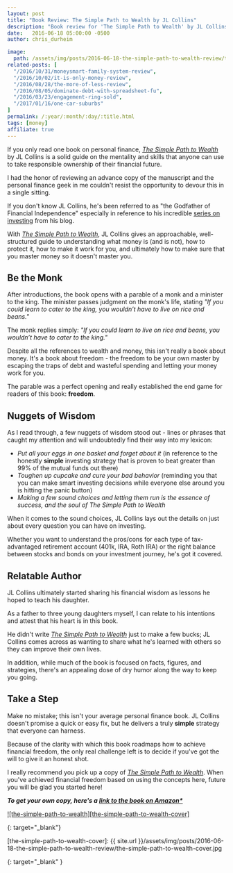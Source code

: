 ```yaml
---
layout: post
title: "Book Review: The Simple Path to Wealth by JL Collins"
description: "Book review for 'The Simple Path to Wealth' by JL Collins, an awesome book on investing, personal finance, and building a better life"
date:   2016-06-18 05:00:00 -0500
author: chris_durheim

image:
  path: /assets/img/posts/2016-06-18-the-simple-path-to-wealth-review/the-simple-path-to-wealth.jpg
related-posts: [
  "/2016/10/31/moneysmart-family-system-review",
  "/2016/10/02/it-is-only-money-review",
  "/2016/08/28/the-more-of-less-review",
  "/2016/08/05/dominate-debt-with-spreadsheet-fu",
  "/2016/03/23/engagement-ring-sold",
  "/2017/01/16/one-car-suburbs"
]
permalink: /:year/:month/:day/:title.html
tags: [money]
affiliate: true
---
```


If you only read one book on personal finance, [_The Simple Path to Wealth_][the-simple-path-to-wealth-amazon] by JL Collins is a solid guide on the mentality and skills that anyone can use to take responsible ownership of their financial future.

I had the honor of reviewing an advance copy of the manuscript and the personal finance geek in me couldn't resist the opportunity to devour this in a single sitting.

If you don't know JL Collins, he's been referred to as "the Godfather of Financial Independence" especially in reference to his incredible [series on investing][jl-collins-investing] from his blog.

With [_The Simple Path to Wealth_][the-simple-path-to-wealth-amazon], JL Collins gives an approachable, well-structured guide to understanding what money is (and is not), how to protect it, how to make it work for you, and ultimately how to make sure that you master money so it doesn't master you.

## Be the Monk #

After introductions, the book opens with a parable of a monk and a minister to the king. The minister passes judgment on the monk's life, stating _"If you could learn to cater to the king, you wouldn’t have to live on rice and beans."_

The monk replies simply: _"If you could learn to live on rice and beans, you wouldn’t have to cater to the king."_

Despite all the references to wealth and money, this isn't really a book about money. It's a book about freedom - the freedom to be your own master by escaping the traps of debt and wasteful spending and letting your money work for you.

The parable was a perfect opening and really established the end game for readers of this book: __freedom__.

## Nuggets of Wisdom #

As I read through, a few nuggets of wisdom stood out - lines or phrases that caught my attention and will undoubtedly find their way into my lexicon:

- _Put all your eggs in one basket and forget about it_ (in reference to the honestly __simple__ investing strategy that is proven to beat greater than 99% of the mutual funds out there)
- _Toughen up cupcake and cure your bad behavior_ (reminding you that you can make smart investing decisions while everyone else around you is hitting the panic button)
- _Making a few sound choices and letting them run is the essence of success, and the soul of The Simple Path to Wealth_

When it comes to the sound choices, JL Collins lays out the details on just about every question you can have on investing.

Whether you want to understand the pros/cons for each type of tax-advantaged retirement account (401k, IRA, Roth IRA) or the right balance between stocks and bonds on your investment journey, he's got it covered.

## Relatable Author #

JL Collins ultimately started sharing his financial wisdom as lessons he hoped to teach his daughter.

As a father to three young daughters myself, I can relate to his intentions and attest that his heart is in this book.

He didn't write [_The Simple Path to Wealth_][the-simple-path-to-wealth-amazon] just to make a few bucks; JL Collins comes across as wanting to share what he's learned with others so they can improve their own lives.

In addition, while much of the book is focused on facts, figures, and strategies, there's an appealing dose of dry humor along the way to keep you going.

## Take a Step #

Make no mistake; this isn't your average personal finance book. JL Collins doesn't promise a quick or easy fix, but he delivers a truly __simple__ strategy that everyone can harness.

Because of the clarity with which this book roadmaps how to achieve financial freedom, the only real challenge left is to decide if you've got the will to give it an honest shot.

I really recommend you pick up a copy of [_The Simple Path to Wealth_][the-simple-path-to-wealth-amazon]. When you've achieved financial freedom based on using the concepts here, future you will be glad you started here!

___To get your own copy, here's a [link to the book on Amazon*][the-simple-path-to-wealth-amazon]___

[![the-simple-path-to-wealth][the-simple-path-to-wealth-cover]][the-simple-path-to-wealth-amazon]

[jl-collins-investing]: http://jlcollinsnh.com/stock-series/
{: target="_blank"}

[the-simple-path-to-wealth-cover]: {{ site.url }}/assets/img/posts/2016-06-18-the-simple-path-to-wealth-review/the-simple-path-to-wealth-cover.jpg

[the-simple-path-to-wealth-amazon]: http://jlcollinsnh.com/2016/06/18/the-simple-path-to-wealth-is-now-published/
{: target="_blank" }
